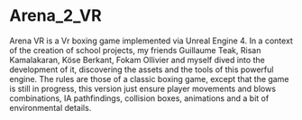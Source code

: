 # Arena_2_VR
Arena VR is a Vr boxing game implemented via Unreal Engine 4. In a context of the creation of school projects, my friends Guillaume Teak, Risan Kamalakaran, Köse Berkant, Fokam Ollivier and myself dived into the development of it,
discovering the assets and the tools of this powerful engine. The rules are those of a classic boxing game, 
except that the game is still in progress, this version just ensure player movements and blows combinations,
IA pathfindings, collision boxes, animations and a bit of environmental details.
